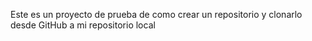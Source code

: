 Este es un proyecto de prueba de como crear un repositorio y clonarlo desde GitHub a mi repositorio local